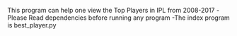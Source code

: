 This program can help one view the Top Players in IPL from 2008-2017
-Please Read dependencies before running any program
-The index program is best_player.py
